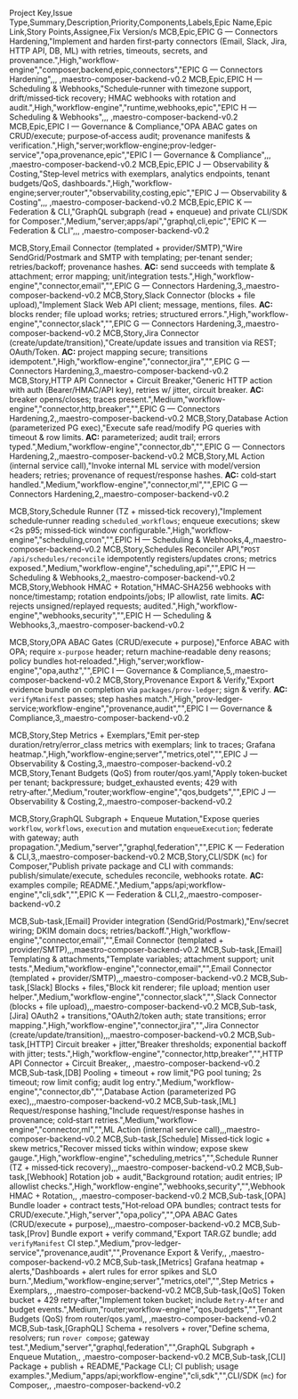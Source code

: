 Project Key,Issue Type,Summary,Description,Priority,Components,Labels,Epic Name,Epic Link,Story Points,Assignee,Fix Version/s
MCB,Epic,EPIC G — Connectors Hardening,"Implement and harden first‑party connectors (Email, Slack, Jira, HTTP API, DB, ML) with retries, timeouts, secrets, and provenance.",High,"workflow-engine","composer,backend,epic,connectors","EPIC G — Connectors Hardening",,, ,maestro-composer-backend-v0.2
MCB,Epic,EPIC H — Scheduling & Webhooks,"Schedule‑runner with timezone support, drift/missed‑tick recovery; HMAC webhooks with rotation and audit.",High,"workflow-engine","runtime,webhooks,epic","EPIC H — Scheduling & Webhooks",,, ,maestro-composer-backend-v0.2
MCB,Epic,EPIC I — Governance & Compliance,"OPA ABAC gates on CRUD/execute; purpose‑of‑access audit; provenance manifests & verification.",High,"server;workflow-engine;prov-ledger-service","opa,provenance,epic","EPIC I — Governance & Compliance",,, ,maestro-composer-backend-v0.2
MCB,Epic,EPIC J — Observability & Costing,"Step‑level metrics with exemplars, analytics endpoints, tenant budgets/QoS, dashboards.",High,"workflow-engine;server;router","observability,costing,epic","EPIC J — Observability & Costing",,, ,maestro-composer-backend-v0.2
MCB,Epic,EPIC K — Federation & CLI,"GraphQL subgraph (read + enqueue) and private CLI/SDK for Composer.",Medium,"server;apps/api","graphql,cli,epic","EPIC K — Federation & CLI",,, ,maestro-composer-backend-v0.2

MCB,Story,Email Connector (templated + provider/SMTP),"Wire SendGrid/Postmark and SMTP with templating; per‑tenant sender; retries/backoff; provenance hashes. **AC:** send succeeds with template & attachment; error mapping; unit/integration tests.",High,"workflow-engine","connector,email","",EPIC G — Connectors Hardening,3,,maestro-composer-backend-v0.2
MCB,Story,Slack Connector (blocks + file upload),"Implement Slack Web API client; message, mentions, files. **AC:** blocks render; file upload works; retries; structured errors.",High,"workflow-engine","connector,slack","",EPIC G — Connectors Hardening,3,,maestro-composer-backend-v0.2
MCB,Story,Jira Connector (create/update/transition),"Create/update issues and transition via REST; OAuth/Token. **AC:** project mapping secure; transitions idempotent.",High,"workflow-engine","connector,jira","",EPIC G — Connectors Hardening,3,,maestro-composer-backend-v0.2
MCB,Story,HTTP API Connector + Circuit Breaker,"Generic HTTP action with auth (Bearer/HMAC/API key), retries w/ jitter, circuit breaker. **AC:** breaker opens/closes; traces present.",Medium,"workflow-engine","connector,http,breaker","",EPIC G — Connectors Hardening,2,,maestro-composer-backend-v0.2
MCB,Story,Database Action (parameterized PG exec),"Execute safe read/modify PG queries with timeout & row limits. **AC:** parameterized; audit trail; errors typed.",Medium,"workflow-engine","connector,db","",EPIC G — Connectors Hardening,2,,maestro-composer-backend-v0.2
MCB,Story,ML Action (internal service call),"Invoke internal ML service with model/version headers; retries; provenance of request/response hashes. **AC:** cold‑start handled.",Medium,"workflow-engine","connector,ml","",EPIC G — Connectors Hardening,2,,maestro-composer-backend-v0.2

MCB,Story,Schedule Runner (TZ + missed‑tick recovery),"Implement schedule‑runner reading `scheduled_workflows`; enqueue executions; skew <2s p95; missed‑tick window configurable.",High,"workflow-engine","scheduling,cron","",EPIC H — Scheduling & Webhooks,4,,maestro-composer-backend-v0.2
MCB,Story,Schedules Reconciler API,"`POST /api/schedules/reconcile` idempotently registers/updates crons; metrics exposed.",Medium,"workflow-engine","scheduling,api","",EPIC H — Scheduling & Webhooks,2,,maestro-composer-backend-v0.2
MCB,Story,Webhook HMAC + Rotation,"HMAC‑SHA256 webhooks with nonce/timestamp; rotation endpoints/jobs; IP allowlist, rate limits. **AC:** rejects unsigned/replayed requests; audited.",High,"workflow-engine","webhooks,security","",EPIC H — Scheduling & Webhooks,3,,maestro-composer-backend-v0.2

MCB,Story,OPA ABAC Gates (CRUD/execute + purpose),"Enforce ABAC with OPA; require `x‑purpose` header; return machine‑readable deny reasons; policy bundles hot‑reloaded.",High,"server;workflow-engine","opa,authz","",EPIC I — Governance & Compliance,5,,maestro-composer-backend-v0.2
MCB,Story,Provenance Export & Verify,"Export evidence bundle on completion via `packages/prov-ledger`; sign & verify. **AC:** `verifyManifest` passes; step hashes match.",High,"prov-ledger-service;workflow-engine","provenance,audit","",EPIC I — Governance & Compliance,3,,maestro-composer-backend-v0.2

MCB,Story,Step Metrics + Exemplars,"Emit per‑step duration/retry/error_class metrics with exemplars; link to traces; Grafana heatmap.",High,"workflow-engine;server","metrics,otel","",EPIC J — Observability & Costing,3,,maestro-composer-backend-v0.2
MCB,Story,Tenant Budgets (QoS) from router/qos.yaml,"Apply token‑bucket per tenant; backpressure; budget_exhausted events; 429 with retry‑after.",Medium,"router;workflow-engine","qos,budgets","",EPIC J — Observability & Costing,2,,maestro-composer-backend-v0.2

MCB,Story,GraphQL Subgraph + Enqueue Mutation,"Expose queries `workflow`, `workflows`, `execution` and mutation `enqueueExecution`; federate with gateway; auth propagation.",Medium,"server","graphql,federation","",EPIC K — Federation & CLI,3,,maestro-composer-backend-v0.2
MCB,Story,CLI/SDK (`mc`) for Composer,"Publish private package and CLI with commands: publish/simulate/execute, schedules reconcile, webhooks rotate. **AC:** examples compile; README.",Medium,"apps/api;workflow-engine","cli,sdk","",EPIC K — Federation & CLI,2,,maestro-composer-backend-v0.2

MCB,Sub-task,[Email] Provider integration (SendGrid/Postmark),"Env/secret wiring; DKIM domain docs; retries/backoff.",High,"workflow-engine","connector,email","",Email Connector (templated + provider/SMTP),,,maestro-composer-backend-v0.2
MCB,Sub-task,[Email] Templating & attachments,"Template variables; attachment support; unit tests.",Medium,"workflow-engine","connector,email","",Email Connector (templated + provider/SMTP),,,maestro-composer-backend-v0.2
MCB,Sub-task,[Slack] Blocks + files,"Block kit renderer; file upload; mention user helper.",Medium,"workflow-engine","connector,slack","",Slack Connector (blocks + file upload),,,maestro-composer-backend-v0.2
MCB,Sub-task,[Jira] OAuth2 + transitions,"OAuth2/token auth; state transitions; error mapping.",High,"workflow-engine","connector,jira","",Jira Connector (create/update/transition),,,maestro-composer-backend-v0.2
MCB,Sub-task,[HTTP] Circuit breaker + jitter,"Breaker thresholds; exponential backoff with jitter; tests.",High,"workflow-engine","connector,http,breaker","",HTTP API Connector + Circuit Breaker,, ,maestro-composer-backend-v0.2
MCB,Sub-task,[DB] Pooling + timeout + row limit,"PG pool tuning; 2s timeout; row limit config; audit log entry.",Medium,"workflow-engine","connector,db","",Database Action (parameterized PG exec),,,maestro-composer-backend-v0.2
MCB,Sub-task,[ML] Request/response hashing,"Include request/response hashes in provenance; cold‑start retries.",Medium,"workflow-engine","connector,ml","",ML Action (internal service call),,,maestro-composer-backend-v0.2
MCB,Sub-task,[Schedule] Missed‑tick logic + skew metrics,"Recover missed ticks within window; expose skew gauge.",High,"workflow-engine","scheduling,metrics","",Schedule Runner (TZ + missed‑tick recovery),,,maestro-composer-backend-v0.2
MCB,Sub-task,[Webhook] Rotation job + audit,"Background rotation; audit entries; IP allowlist checks.",High,"workflow-engine","webhooks,security","",Webhook HMAC + Rotation,, ,maestro-composer-backend-v0.2
MCB,Sub-task,[OPA] Bundle loader + contract tests,"Hot‑reload OPA bundles; contract tests for CRUD/execute.",High,"server","opa,policy","",OPA ABAC Gates (CRUD/execute + purpose),,,maestro-composer-backend-v0.2
MCB,Sub-task,[Prov] Bundle export + verify command,"Export TAR.GZ bundle; add `verifyManifest` CI step.",Medium,"prov-ledger-service","provenance,audit","",Provenance Export & Verify,, ,maestro-composer-backend-v0.2
MCB,Sub-task,[Metrics] Grafana heatmap + alerts,"Dashboards + alert rules for error spikes and SLO burn.",Medium,"workflow-engine;server","metrics,otel","",Step Metrics + Exemplars,, ,maestro-composer-backend-v0.2
MCB,Sub-task,[QoS] Token bucket + 429 retry‑after,"Implement token bucket; include `Retry-After` and budget events.",Medium,"router;workflow-engine","qos,budgets","",Tenant Budgets (QoS) from router/qos.yaml,, ,maestro-composer-backend-v0.2
MCB,Sub-task,[GraphQL] Schema + resolvers + rover,"Define schema, resolvers; run `rover compose`; gateway test.",Medium,"server","graphql,federation","",GraphQL Subgraph + Enqueue Mutation,, ,maestro-composer-backend-v0.2
MCB,Sub-task,[CLI] Package + publish + README,"Package CLI; CI publish; usage examples.",Medium,"apps/api;workflow-engine","cli,sdk","",CLI/SDK (`mc`) for Composer,, ,maestro-composer-backend-v0.2
